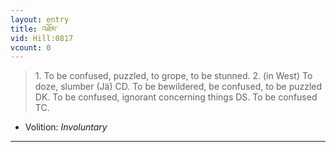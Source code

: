 ```yaml
---
layout: entry
title: འཐོམ་
vid: Hill:0817
vcount: 0
---
```

> 1\. To be confused, puzzled, to grope, to be stunned\. 2\. (in West) To doze, slumber (Jä) CD\. To be bewildered, be confused, to be puzzled DK\. To be confused, ignorant concerning things DS\. To be confused TC\.

* Volition: _Involuntary_

---

